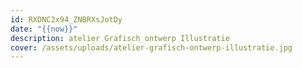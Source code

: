 ```yaml
---
id: RXDNC2x94_ZNBRXsJotDy
date: "{{now}}"
description: atelier Grafisch ontwerp Illustratie
cover: /assets/uploads/atelier-grafisch-ontwerp-illustratie.jpg
---
```

